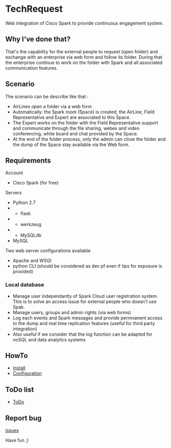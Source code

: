 # TechRequest
Web integration of Cisco Spark to provide continuous engagement system.

## Why I've done that?
That's the capability for the external people to request (open folder) and exchange with an enterprise via web form and follow its folder.
During that the enterprise continue to work on the folder with Spark and all associated communication features.

## Scenario
The scenario can be describe like that :
* AirLines open a folder via a web form
* Automatically: the Spark room (Space) is created, the AirLine, Field Representative and Expert are associated to this Space. 
* The Expert works on the folder with the Field Representative support and communicate through the file sharing, webex and video conferencing, white board and chat provided by the Space.
* At the end of the folder process, only the admin can close the folder and the dump of the Space stay available via the Web form.

## Requirements
Account
* Cisco Spark (for free)

Servers
* Python 2.7
* * flask
* * werkzeug
* * MySQLdb
* MySQL

Two web server configurations available
* Apache and WSGI
* python CLI (should be considered as dev pf even if tips for exposure is provided)

### Local database
* Manage user independantly of Spark Cloud user registration system. This is to solve an access issue for external people who doesn't use Spak.
* Manage users, groups and admin rights (via web forms)
* Log each events and Spark messages and provide permnanent access to the dump and real time replication features (useful for third party integration)
* Also useful if we consider that the log function can be adapted for noSQL and data analytics systems

## HowTo
* [Install](doc/install.md)
* [Configuration](doc/configuration.md)

## ToDo list
* [ToDo](doc/todo.md)

## Report bug
[issues](issues)


Have fun ;)
